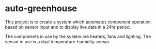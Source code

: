 # auto-greenhouse

This project is to create a system which automates component operation based on sensor input and to display live data in a 24hr period. 

The components in use by the system are heaters, fans and lighting. The sensor in use is a dual temperature-humidity sensor. 
